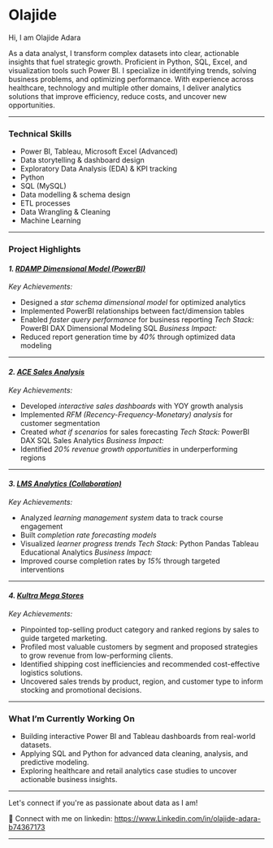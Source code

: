 # Olajide

Hi, I am Olajide Adara

As a data analyst, I transform complex datasets into clear, actionable insights that fuel strategic growth. Proficient in Python, SQL, Excel, and visualization tools such Power BI. I specialize in identifying trends, solving business problems, and optimizing performance. With experience across healthcare, technology and multiple other domains, I deliver analytics solutions that improve efficiency, reduce costs, and uncover new opportunities.

---
### Technical Skills
* Power BI, Tableau, Microsoft Excel (Advanced)
* Data storytelling & dashboard design
* Exploratory Data Analysis (EDA) & KPI tracking
* Python
* SQL (MySQL)
* Data modelling & schema design
* ETL processes
* Data Wrangling & Cleaning
* Machine Learning
---
### Project Highlights
#### *1. [RDAMP Dimensional Model (PowerBI)](https://github.com/Olajide-Adara/RDAMP-Dimensional-Model-PowerBI/edit/main/README.md)*
*Key Achievements:*
- Designed a *star schema dimensional model* for optimized analytics
- Implemented PowerBI relationships between fact/dimension tables
- Enabled *faster query performance* for business reporting
*Tech Stack:*
PowerBI DAX Dimensional Modeling SQL
*Business Impact:*
- Reduced report generation time by *40%* through optimized data modeling
---
#### *2. [ACE Sales Analysis](https://github.com/Olajide-Adara/ACE-Sales-Report)*
*Key Achievements:*
- Developed *interactive sales dashboards* with YOY growth analysis
- Implemented *RFM (Recency-Frequency-Monetary) analysis* for customer segmentation
- Created *what if scenarios* for sales forecasting
*Tech Stack:*
PowerBI DAX SQL Sales Analytics
*Business Impact:*
- Identified *20% revenue growth opportunities* in underperforming regions
---
#### *3. [LMS Analytics (Collaboration)](https://github.com/Olajide-Adara/RDAMP_LMS_Analytics_RCHG)*
*Key Achievements:*
- Analyzed *learning management system* data to track course engagement
- Built *completion rate forecasting models*
- Visualized *learner progress trends*
*Tech Stack:*
Python Pandas Tableau Educational Analytics
*Business Impact:*
- Improved course completion rates by *15%* through targeted interventions
---
#### *4. [Kultra Mega Stores](https://github.com/Olajide-Adara/Kultra-Mega-Stores-Inventory-)*
*Key Achievements:*
- Pinpointed top-selling product category and ranked regions by sales to guide targeted marketing.
- Profiled most valuable customers by segment and proposed strategies to grow revenue from low-performing clients.
- Identified shipping cost inefficiencies and recommended cost-effective logistics solutions.
- Uncovered sales trends by product, region, and customer type to inform stocking and promotional decisions.
---
###  What I’m Currently Working On
- Building interactive Power BI and Tableau dashboards from real-world datasets.
- Applying SQL and Python for advanced data cleaning, analysis, and predictive modeling.
- Exploring healthcare and retail analytics case studies to uncover actionable business insights.
---
Let's connect if you're as passionate about data as I am!

:link: Connect with me on linkedin: https://www.Linkedin.com/in/olajide-adara-b74367173

---
